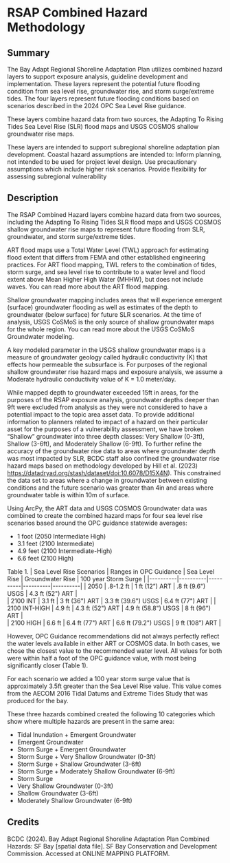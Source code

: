 # RSAP Combined Hazard Methodology
## Summary
The Bay Adapt Regional Shoreline Adaptation Plan utilizes combined hazard layers to support exposure analysis, guideline development and implementation. These layers represent the potential future flooding condition from sea level rise, groundwater rise, and storm surge/extreme tides. The four layers represent future flooding conditions based on scenarios described in the 2024 OPC Sea Level Rise guidance. 

These layers combine hazard data from two sources, the Adapting To Rising Tides Sea Level Rise (SLR) flood maps and USGS COSMOS shallow groundwater rise maps. 

These layers are intended to support subregional shoreline adaptation plan development. Coastal hazard assumptions are intended to: 
Inform planning, not intended to be used for project level design. 
Use precautionary assumptions which include higher risk scenarios.
Provide flexibility for assessing subregional vulnerability

## Description
The RSAP Combined Hazard layers combine hazard data from two sources, including the Adapting To Rising Tides SLR flood maps and USGS COSMOS shallow groundwater rise maps to represent future flooding from SLR, groundwater, and storm surge/extreme tides. 

ART flood maps use a Total Water Level (TWL) approach for estimating flood extent that differs from FEMA and other established engineering practices. For ART flood mapping, TWL refers to the combination of tides, storm surge, and sea level rise to contribute to a water level and flood extent above Mean Higher High Water (MHHW), but does not include waves. You can read more about the ART flood mapping. 

Shallow groundwater mapping includes areas that will experience emergent (surface) groundwater flooding as well as estimates of the depth to groundwater (below surface) for future SLR scenarios. At the time of analysis, USGS CoSMoS is the only source of shallow groundwater maps for the whole region. You can read more about the USGS CoSMoS Groundwater modeling. 

A key modeled parameter in the USGS shallow groundwater maps is a measure of groundwater geology called hydraulic conductivity (K) that effects how permeable the subsurface is. For purposes of the regional shallow groundwater rise hazard maps and exposure analysis, we assume a Moderate hydraulic conductivity value of K = 1.0 meter/day.

While mapped depth to groundwater exceeded 15ft in areas, for the purposes of the RSAP exposure analysis, groundwater depths deeper than 9ft were excluded from analysis as they were not considered to have a potential impact to the topic area asset data. To provide additional information to planners related to impact of a hazard on their particular asset for the purposes of a vulnerability assessment, we have broken “Shallow” groundwater into three depth classes: Very Shallow (0-3ft), Shallow (3-6ft), and Moderately Shallow (6-9ft). To further refine the accuracy of the groundwater rise data to areas where groundwater depth was most impacted by SLR, BCDC staff also confined the groundwater rise hazard maps based on methodology developed by Hill et al. (2023) https://datadryad.org/stash/dataset/doi:10.6078/D15X4N). This constrained the data set to areas where a change in groundwater between existing conditions and the future scenario was greater than 4in and areas where groundwater table is within 10m of surface.

Using ArcPy, the ART data and USGS COSMOS Groundwater data was combined to create the combined hazard maps for four sea level rise scenarios based around the OPC guidance statewide averages:
  - 1 foot (2050 Intermediate High)
  - 3.1 feet (2100 Intermediate)
  - 4.9 feet (2100 Intermediate-High)
  - 6.6 feet (2100 High)

Table 1.
| Sea Level Rise Scenarios | Ranges in OPC Guidance | Sea Level Rise  | Groundwater Rise | 100 year Storm Surge |
|----------|----------|----------|----------|----------|
| 2050 | .8-1.2 ft | 1 ft (12”) ART  | .8 ft (9.6") USGS | 4.3 ft (52") ART |  
| 2100 INT | 3.1 ft | 3 ft (36") ART | 3.3 ft (39.6") USGS | 6.4 ft (77") ART |
| 2100 INT-HIGH | 4.9 ft | 4.3 ft (52") ART | 4.9 ft (58.8") USGS | 8 ft (96") ART |  
| 2100 HIGH | 6.6 ft | 6.4 ft (77") ART | 6.6 ft (79.2") USGS | 9 ft (108”) ART  |

However, OPC Guidance recommendations did not always perfectly reflect the water levels available in either ART or COSMOS data. In both cases, we chose the closest value to the recommended water level. All values for both were within half a foot of the OPC guidance value, with most being significantly closer (Table 1).

For each scenario we added a 100 year storm surge value that is approximately 3.5ft greater than the Sea Level Rise value. This value comes from the AECOM 2016 Tidal Datums and Extreme Tides Study that was produced for the bay.

These three hazards combined created the following 10 categories which show where multiple hazards are present in the same area:

  - Tidal Inundation + Emergent Groundwater 
  - Emergent Groundwater
  - Storm Surge + Emergent Groundwater
  - Storm Surge + Very Shallow Groundwater (0-3ft)
  - Storm Surge + Shallow Groundwater (3-6ft) 
  - Storm Surge + Moderately Shallow Groundwater (6-9ft) 
  - Storm Surge
  - Very Shallow Groundwater (0-3ft)
  - Shallow Groundwater (3-6ft) 
  - Moderately Shallow Groundwater (6-9ft)

## Credits
BCDC (2024). Bay Adapt Regional Shoreline Adaptation Plan Combined Hazards: SF Bay [spatial data file]. SF Bay Conservation and Development Commission. Accessed at ONLINE MAPPING PLATFORM.
